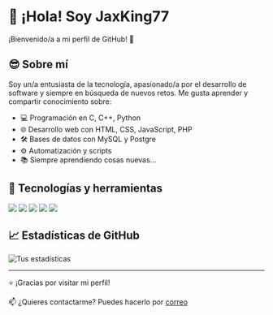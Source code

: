 # 👋 ¡Hola! Soy JaxKing77

¡Bienvenido/a a mi perfil de GitHub! 🚀

## 😎 Sobre mí

Soy un/a entusiasta de la tecnología, apasionado/a por el desarrollo de software y siempre en búsqueda de nuevos retos. Me gusta aprender y compartir conocimiento sobre:

- 💻 Programación en C, C++, Python
- 🌐 Desarrollo web con HTML, CSS, JavaScript, PHP
- 🛠️ Bases de datos con MySQL y Postgre
- ⚙️ Automatización y scripts
- 📚 Siempre aprendiendo cosas nuevas...

## 🧰 Tecnologías y herramientas

<img src="https://img.shields.io/badge/C++-00599C?style=for-the-badge&logo=cplusplus&logoColor=white"/>
<img src="https://img.shields.io/badge/Java-007396?style=for-the-badge&logo=java&logoColor=white"/>
<img src="https://img.shields.io/badge/PHP-777BB4?style=for-the-badge&logo=php&logoColor=white"/>
<img src="https://img.shields.io/badge/MySQL-4479A1?style=for-the-badge&logo=mysql&logoColor=white"/>
<img src="https://img.shields.io/badge/Visual%20Studio%20Code-007ACC?style=for-the-badge&logo=visual-studio-code&logoColor=white"/>

## 📈 Estadísticas de GitHub

![Tus estadísticas](https://github-readme-stats.vercel.app/api?username=TU_USUARIO&show_icons=true&theme=tokyonight)

---

⭐ ¡Gracias por visitar mi perfil!

📫 ¿Quieres contactarme? Puedes hacerlo por [correo](mailto:tu-correo@ejemplo.com)
